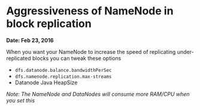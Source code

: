 # Aggressiveness of NameNode in block replication

**Date: Feb 23, 2016**

When you want your NameNode to increase the speed of replicating under-replicated blocks you can tweak these options

- `dfs.datanode.balance.bandwidthPerSec`
- `dfs.namenode.replication.max-streams`
- Datanode Java HeapSize

*Note: The NameNode and DataNodes will consume more RAM/CPU when you set this*